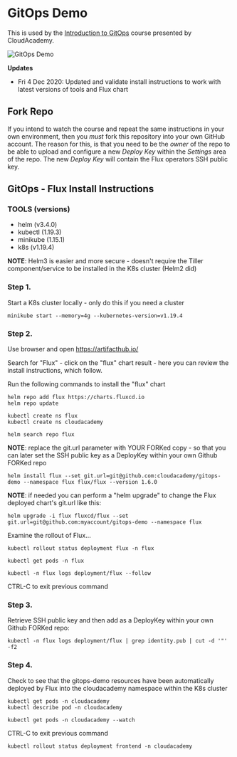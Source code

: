 # GitOps Demo
This is used by the [Introduction to GitOps](https://cloudacademy.com/course/introduction-gitops/) course presented by CloudAcademy.

![GitOps Demo](./docs/GitOps1.png)

**Updates**
- Fri 4 Dec 2020: Updated and validate install instructions to work with latest versions of tools and Flux chart

## Fork Repo
If you intend to watch the course and repeat the same instructions in your own environment, then you *must* fork this repository into your own GitHub account. The reason for this, is that you need to be the *owner* of the repo to be able to upload and configure a new *Deploy Key* within the *Settings* area of the repo. The new *Deploy Key* will contain the Flux operators SSH public key. 

## GitOps - Flux Install Instructions 

### TOOLS (versions)

- helm (v3.4.0)
- kubectl (1.19.3)
- minikube (1.15.1)
- k8s (v1.19.4)

**NOTE**: Helm3 is easier and more secure - doesn't require the Tiller component/service to be installed in the K8s cluster (Helm2 did)

### Step 1.

Start a K8s cluster locally - only do this if you need a cluster

```
minikube start --memory=4g --kubernetes-version=v1.19.4
```

### Step 2.

Use browser and open https://artifacthub.io/

Search for "Flux" - click on the "flux" chart result - here you can review the install instructions, which follow.

Run the following commands to install the "flux" chart

```
helm repo add flux https://charts.fluxcd.io
helm repo update
```

```
kubectl create ns flux
kubectl create ns cloudacademy
```

```
helm search repo flux
```

**NOTE**: replace the git.url parameter with YOUR FORKed copy - so that you can later set the SSH public key as a DeployKey within your own Github FORKed repo

```
helm install flux --set git.url=git@github.com:cloudacademy/gitops-demo --namespace flux flux/flux --version 1.6.0
```

**NOTE**: if needed you can perform a "helm upgrade" to change the Flux deployed chart's git.url like this:

```
helm upgrade -i flux fluxcd/flux --set git.url=git@github.com:myaccount/gitops-demo --namespace flux
```

Examine the rollout of Flux...

```
kubectl rollout status deployment flux -n flux
```

```
kubectl get pods -n flux
```

```
kubectl -n flux logs deployment/flux --follow
```

CTRL-C to exit previous command

### Step 3.

Retrieve SSH public key and then add as a DeployKey within your own Github FORKed repo:

```
kubectl -n flux logs deployment/flux | grep identity.pub | cut -d '"' -f2
```

### Step 4.

Check to see that the gitops-demo resources have been automatically deployed by Flux into the cloudacademy namespace within the K8s cluster

```
kubectl get pods -n cloudacademy
kubectl describe pod -n cloudacademy
```

```
kubectl get pods -n cloudacademy --watch
```

CTRL-C to exit previous command

```
kubectl rollout status deployment frontend -n cloudacademy
```